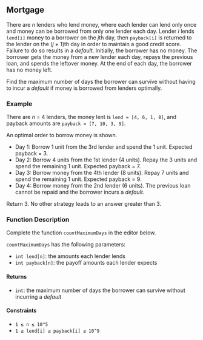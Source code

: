 ## Mortgage

There are *n* lenders who lend money, where each lender can lend only once and money can be borrowed from only one lender each day. Lender *i* lends `lend[i]` money to a borrower on the *j*th day, then `payback[i]` is returned to the lender on the (*j* + 1)th day in order to maintain a good credit score. Failure to do so results in a *default*. Initially, the borrower has no money. The borrower gets the money from a new lender each day, repays the previous loan, and spends the leftover money. At the end of each day, the borrower has no money left.

Find the maximum number of days the borrower can survive without having to incur a *default* if money is borrowed from lenders optimally.

### Example

There are *n* = 4 lenders, the money lent is `lend = [4, 6, 1, 8]`, and payback amounts are `payback = [7, 10, 3, 9]`.

An optimal order to borrow money is shown.

- Day 1: Borrow 1 unit from the 3rd lender and spend the 1 unit. Expected payback = 3.
- Day 2: Borrow 4 units from the 1st lender (4 units). Repay the 3 units and spend the remaining 1 unit. Expected payback = 7.
- Day 3: Borrow money from the 4th lender (8 units). Repay 7 units and spend the remaining 1 unit. Expected payback = 9.
- Day 4: Borrow money from the 2nd lender (6 units). The previous loan cannot be repaid and the borrower incurs a *default*.

Return 3. No other strategy leads to an answer greater than 3.

### Function Description

Complete the function `countMaximumDays` in the editor below.

`countMaximumDays` has the following parameters:
- `int lend[n]`: the amounts each lender lends
- `int payback[n]`: the payoff amounts each lender expects

#### Returns

- `int`: the maximum number of days the borrower can survive without incurring a *default*

#### Constraints

- `1 ≤ n ≤ 10^5`
- `1 ≤ lend[i] ≤ payback[i] ≤ 10^9`

